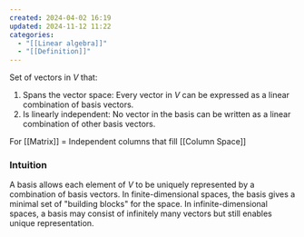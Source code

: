 ```yaml
---
created: 2024-04-02 16:19
updated: 2024-11-12 11:22
categories:
  - "[[Linear algebra]]"
  - "[[Definition]]"
---
```

Set of vectors in $V$ that:
1. Spans the vector space: Every vector in $V$ can be expressed as a linear combination of basis vectors.
2. Is linearly independent: No vector in the basis can be written as a linear combination of other basis vectors.

For [[Matrix]] = Independent columns that fill [[Column Space]]

### Intuition
A basis allows each element of $V$ to be uniquely represented by a combination of basis vectors. In finite-dimensional spaces, the basis gives a minimal set of "building blocks" for the space. In infinite-dimensional spaces, a basis may consist of infinitely many vectors but still enables unique representation.
